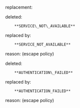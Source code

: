 replacement:

deleted:

		**SERVICE\_NOT\_AVAILABLE**

replaced by:

		**SERVICE_NOT_AVAILABLE**

reason: (escape policy)

deleted:

		**AUTHENTICATION\_FAILED**

replaced by:

		**AUTHENTICATION_FAILED**

reason: (escape policy)

